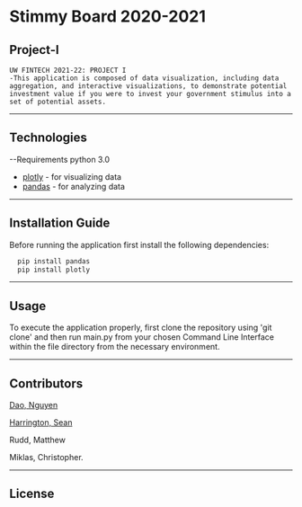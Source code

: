 # Stimmy Board 2020-2021
## Project-I
	UW FINTECH 2021-22: PROJECT I
	-This application is composed of data visualization, including data aggregation, and interactive visualizations, to demonstrate potential investment value if you were to invest your government stimulus into a set of potential assets.
---

## Technologies
--Requirements
python 3.0

- [plotly](https://pypi.org/project/plotly/) - for visualizing data
- [pandas](https://pypi.org/project/pandas/) - for analyzing data 

---

## Installation Guide

Before running the application first install the following dependencies:

```python
  pip install pandas
  pip install plotly 

```
---
## Usage
To execute the application properly, first clone the repository using 'git clone' and then run main.py from your chosen Command Line Interface within the file directory from the necessary environment. 

---

## Contributors

[Dao, Nguyen](https://www.linkedin.com/in/nguyen-dao-a55669215/)

[Harrington, Sean](https://www.linkedin.com/in/sean-harrington16/)

Rudd, Matthew 

Miklas, Christopher. 


---

## License
